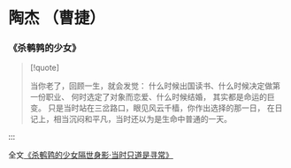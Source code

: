 # 陶杰 （曹捷）

### 《杀鹌鹑的少女》

> [!quote]
>
> 当你老了，回顾一生，就会发觉：
> 什么时候出国读书、什么时候决定做第一份职业、
> 何时选定了对象而恋爱、什么时候结婚，
> 其实都是命运的巨变。
> 只是当时站在三岔路口，眼见风云千樯，你作出选择的那一日，
> 在日记上，相当沉闷和平凡，当时还以为是生命中普通的一天。

:::

全文[《杀鹌鹑的少女隔世身影·当时只道是寻常》](../post/taojie-2012.md)
